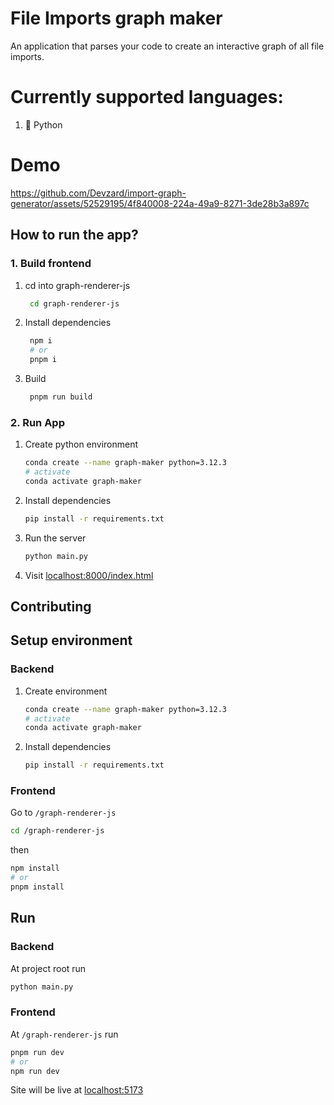 # File Imports graph maker
An application that parses your code to create an interactive graph of all file imports.

# Currently supported languages:
1. 🐍 Python


# Demo



https://github.com/Devzard/import-graph-generator/assets/52529195/4f840008-224a-49a9-8271-3de28b3a897c




## How to run the app?
### 1. Build frontend
1. cd into graph-renderer-js
   ```sh
    cd graph-renderer-js
   ```
2. Install dependencies
   ```sh
    npm i
    # or
    pnpm i
   ```
3. Build
   ```sh
    pnpm run build
   ```

### 2. Run App
1. Create python environment
    ```sh
    conda create --name graph-maker python=3.12.3
    # activate
    conda activate graph-maker
    ```
2. Install dependencies
    ```sh
    pip install -r requirements.txt
    ```
3. Run the server
    ```sh
    python main.py
    ```
4. Visit [localhost:8000/index.html](http://localhost:8000/index.html)


## Contributing
## Setup environment
### Backend
1. Create environment
    ```sh
    conda create --name graph-maker python=3.12.3
    # activate
    conda activate graph-maker
    ```
2. Install dependencies
    ```sh
    pip install -r requirements.txt
    ```
### Frontend
Go to `/graph-renderer-js`
```sh
cd /graph-renderer-js
```
then
```sh
npm install
# or
pnpm install
```

## Run
### Backend
At project root run 
```sh
python main.py
```

### Frontend
At `/graph-renderer-js` run
```sh
pnpm run dev
# or
npm run dev
```
Site will be live at [localhost:5173](http://localhost:5173)
